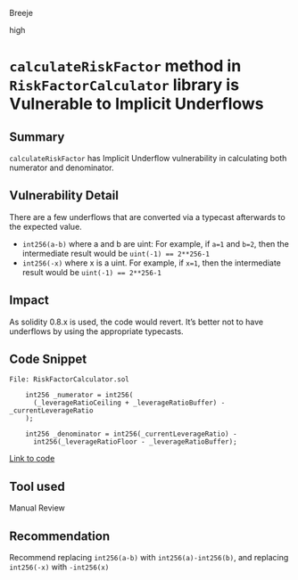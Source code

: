 Breeje

high

# `calculateRiskFactor` method in `RiskFactorCalculator` library is Vulnerable to Implicit Underflows

## Summary

`calculateRiskFactor` has Implicit Underflow vulnerability in calculating both numerator and denominator.

## Vulnerability Detail

There are a few underflows that are converted via a typecast afterwards to the expected value.

* `int256(a-b)` where a and b are uint: For example, if `a=1` and `b=2`, then the intermediate result would be `uint(-1) == 2**256-1`
* `int256(-x)` where x is a uint. For example, if `x=1`, then the intermediate result would be `uint(-1) == 2**256-1`

## Impact

As solidity 0.8.x is used, the code would revert. It’s better not to have underflows by using the appropriate typecasts. 

## Code Snippet

```solidity
File: RiskFactorCalculator.sol

    int256 _numerator = int256(
      (_leverageRatioCeiling + _leverageRatioBuffer) - _currentLeverageRatio
    );

    int256 _denominator = int256(_currentLeverageRatio) -
      int256(_leverageRatioFloor - _leverageRatioBuffer);

```
[Link to code](https://github.com/sherlock-audit/2023-02-carapace/blob/main/contracts/libraries/RiskFactorCalculator.sol#L47-L52)

## Tool used

Manual Review

## Recommendation

Recommend replacing `int256(a-b)` with `int256(a)-int256(b)`, and replacing `int256(-x)` with `-int256(x)`